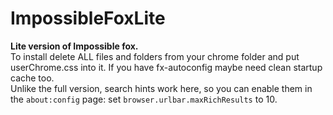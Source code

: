 # ImpossibleFoxLite
**Lite version of Impossible fox.**     
To install delete ALL files and folders from your chrome folder and put userChrome.css into it. If you have fx-autoconfig maybe need clean startup cache too.     
Unlike the full version, search hints work here, so you can enable them in the `about:config` page: set `browser.urlbar.maxRichResults` to 10.
